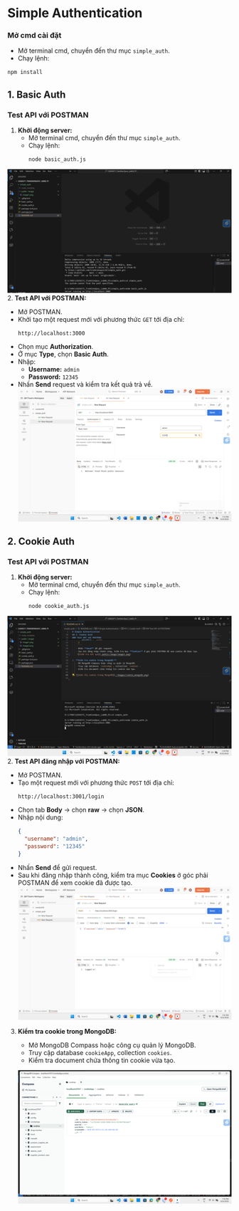 # Simple Authentication
### Mở cmd cài đặt 
- Mở terminal cmd, chuyển đến thư mục `simple_auth`.
- Chạy lệnh:
```bash
npm install
```
## 1. Basic Auth
### Test API với POSTMAN

1. **Khởi động server:**
   - Mở terminal cmd, chuyển đến thư mục `simple_auth`.
   - Chạy lệnh:  
     ```bash
     node basic_auth.js
 ![Khởi động server](public/image/image2.png)    
2. **Test API với POSTMAN:**
   - Mở POSTMAN.
   - Khởi tạo một request mới với phương thức `GET` tới địa chỉ:  
     ```
     http://localhost:3000
     ```
   - Chọn mục **Authorization**.
   - Ở mục **Type**, chọn **Basic Auth**.
   - Nhập:
     - **Username:** `admin`
     - **Password:** `12345`
   - Nhấn **Send** request và kiểm tra kết quả trả về.
   ![Kiểm tra kết quả](public/image/image1.png)
## 2. Cookie Auth
### Test API với POSTMAN

1. **Khởi động server:**
   - Mở terminal cmd, chuyển đến thư mục `simple_auth`.
   - Chạy lệnh:  
     ```bash
     node cookie_auth.js
     ```
 ![Khởi động server](public/image/image3.png) 
2. **Test API đăng nhập với POSTMAN:**
   - Mở POSTMAN.
   - Tạo một request mới với phương thức `POST` tới địa chỉ:  
     ```
     http://localhost:3001/login
     ```
   - Chọn tab **Body** → chọn **raw** → chọn **JSON**.
   - Nhập nội dung:
     ```json
     {
       "username": "admin",
       "password": "12345"
     }
     ```
   - Nhấn **Send** để gửi request.
   - Sau khi đăng nhập thành công, kiểm tra mục **Cookies** ở góc phải POSTMAN để xem cookie đã được tạo.
    ![Kiểm tra kết quả](public/image/image4.png)

3. **Kiểm tra cookie trong MongoDB:**
   - Mở MongoDB Compass hoặc công cụ quản lý MongoDB.
   - Truy cập database `cookieApp`, collection `cookies`.
   - Kiểm tra document chứa thông tin cookie vừa tạo.

   ![Hiển thị cookie trong MongoDB](public/image/image5.png)

